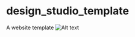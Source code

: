 # design_studio_template
A website template
![Alt text](/screenshots/Homepage.jpg?raw=true "Home page")
